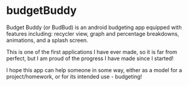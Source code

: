 # budgetBuddy
Budget Buddy (or BudBud) is an android budgeting app equipped with features including: 
    recycler view, graph and percentage breakdowns, animations, and a splash screen.

This is one of the first applications I have ever made, so it is far from perfect, but I am proud of the progress I have made since I started!

I hope this app can help someone in some way, either as a model for a project/homework, or for its intended use - budgeting!
